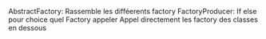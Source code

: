 AbstractFactory: Rassemble les difféerents factory
FactoryProducer: If else pour choice quel Factory appeler
  Appel directement les factory des classes en dessous